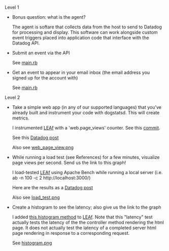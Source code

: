 Level 1

- Bonus question: what is the agent?

	The agent is softare that collects data from the host to send to Datadog for processing and display.  This software can work alongside custom event triggers placed into application code that interface with the Datadog API.

- Submit an event via the API

	See [main.rb](https://github.com/jbmilgrom/hiring-engineers/blob/master/main.rb)

- Get an event to appear in your email inbox (the email address you signed up for the account with)

	See [main.rb](https://github.com/jbmilgrom/hiring-engineers/blob/master/main.rb)

Level 2

-  Take a simple web app (in any of our supported languages) that you've already built and instrument your code with dogstatsd. This will create metrics.

	I instrumented [LEAf](http://github.com/jbmilgrom/LEAf) with a 'web.page_views' counter.  See this [commit](http://github.com/jbmilgrom/LEAf/commit/c9257f7d85a1a06f989843858322881f212c90be). 

	See this [Datadog post](http://app.datadoghq.com/metric/explorer?from_ts=1407932373348&to_ts=1407935973348&tile_size=m&exp_metric=web.page_views&exp_scope=&exp_group=host&exp_agg=avg&exp_row_type=metric)

	Also see [web_page_view.png](http://github.com/jbmilgrom/hiring-engineers/blob/master/web_page_view.png)

-  While running a load test (see References) for a few minutes, visualize page views per second. Send us the link to this graph!

	I load-tested [LEAf](https://github.com/jbmilgrom/LEAf) using Apache Bench while running a local server (i.e. ab -n 100 -c 2 http://localhost:3000/)
	
	Here are the results as a [Datadog post](http://app.datadoghq.com/metric/explorer?from_ts=1407932373348&to_ts=1407935973348&tile_size=m&exp_metric=web.page_views&exp_scope=&exp_group=host&exp_agg=avg&exp_row_type=metric) 

	Also see [load_test.png](https://github.com/jbmilgrom/hiring-engineers/blob/master/load_test.png)

-  Create a histogram to see the latency; also give us the link to the graph
	
	I added [this histogram method](https://github.com/jbmilgrom/LEAf/commit/d9188c5633f3442d603956c5c4b27fceb93d6d99) to [LEAf](https://github.com/jbmilgrom/LEAf).  Note that this "latency" test actually tests the latency of the the controller method rendering the html page.  It does not actually test the latency of a completed server html page rendering in response to a corresponding request.
	
	See [histogram.png](https://github.com/jbmilgrom/hiring-engineers/blob/master/histogram.png)